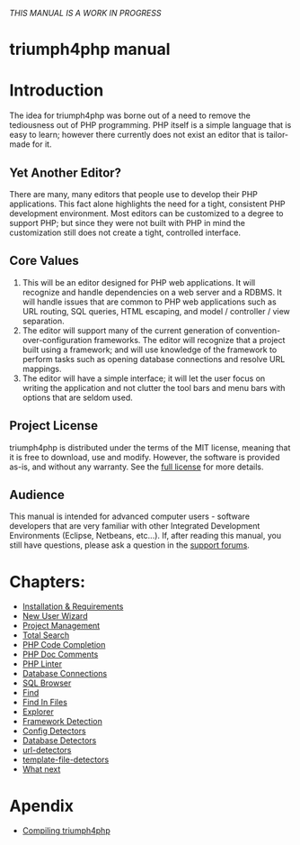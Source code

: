 *THIS MANUAL IS A WORK IN PROGRESS*

# triumph4php manual #

# Introduction #
The idea for triumph4php was borne out of a need to remove the tediousness out of PHP programming. PHP itself is a 
simple language that is easy to learn; however there currently does not exist an editor that is tailor-made for it.  

## Yet Another Editor? ##
There are many, many editors that people use to develop their PHP applications.  This fact alone highlights the 
need for a tight, consistent PHP development environment. Most editors can be customized to a degree to support 
PHP; but since they were not built with PHP in mind the customization still does not create a tight, controlled 
interface.

## Core Values ##
  1. This will be an editor designed for PHP web applications.  It will recognize and handle dependencies on a 
     web server and a RDBMS. It will handle issues that are common to PHP web applications such as URL routing, 
	 SQL queries, HTML escaping, and model / controller / view separation.
  2. The editor will support many of the current generation of convention-over-configuration frameworks.  The editor
     will recognize that a project built using a framework; and will use knowledge of the framework to perform tasks 
	 such as opening database connections and resolve URL mappings.
  3. The editor will have a simple interface; it will let the user focus on writing the application and not clutter 
     the tool bars and menu bars with options that are seldom used.

## Project License ##
triumph4php is distributed under the terms of the MIT license, meaning that it is free to download, use and modify.
However, the software is provided as-is, and without any warranty. See the 
[full license](http://www.opensource.org/licenses/mit-license.php) for more details.

## Audience ##
This manual is intended for advanced computer users - software developers that are very familiar with other Integrated 
Development Environments (Eclipse, Netbeans, etc...).  If, after reading this manual, you still have questions, 
please ask a question in the [support forums](http://support.triumph4php.com/forums).

<a id="toc"></a>
# Chapters: #
  * [Installation & Requirements](/installation/)
  * [New User Wizard](/new-user-wizard/)
  * [Project Management](/projects/)
  * [Total Search](/total-search/)  
  * [PHP Code Completion](/php-code-completion/)
  * [PHP Doc Comments](/php-doc-comments/)
  * [PHP Linter](/php-linter/)
  * [Database Connections](/database-connections/)
  * [SQL Browser](/sql-browser/)  
  * [Find](/find/)
  * [Find In Files](/find-in-files/)
  * [Explorer](/explorer/)
  * [Framework Detection](/framework-detection/)
  * [Config Detectors](/config-detectors/)
  * [Database Detectors](/database-detectors/)
  * [url-detectors](/url-detectors/)
  * [template-file-detectors](/template-file-detectors/)
  * [What next](/what-next/)

# Apendix #
  * [Compiling triumph4php](/compiling/)
